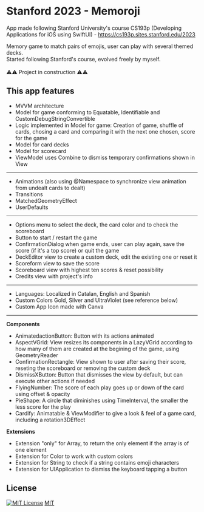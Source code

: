 # Stanford 2023 - Memoroji
App made following Stanford University's course CS193p (Developing Applications for iOS using SwiftUI) - https://cs193p.sites.stanford.edu/2023

Memory game to match pairs of emojis, user can play with several themed decks.
<br>
Started following Stanford's course, evolved freely by myself.
<br>
<br>
⚠️⚠️ Project in construction ⚠️⚠️

## This app features
- MVVM architecture
- Model for game conforming to Equatable, Identifiable and CustomDebugStringConvertible
- Logic implemented in Model for game: Creation of game, shuffle of cards, chosing a card and comparing it with the next one chosen, score for the game
- Model for card decks
- Model for scorecard
- ViewModel uses Combine to dismiss temporary confirmations shown in View
---
- Animations (also using @Namespace to synchronize view animation from undealt cards to dealt)
- Transitions
- MatchedGeometryEffect
- UserDefaults
---
- Options menu to select the deck, the card color and to check the scoreboard
- Button to start / restart the game
- ConfirmationDialog when game ends, user can play again, save the score (if it's a top score) or quit the game
- DeckEditor view to create a custom deck, edit the existing one or reset it
- Scoreform view to save the score
- Scoreboard view with highest ten scores & reset possibility
- Credits view with project's info
---
- Languages: Localized in Catalan, English and Spanish
- Custom Colors Gold, Silver and UltraViolet (see reference below)
- Custom App Icon made with Canva
---
**Components**
- AnimatedactionButton: Button with its actions animated
- AspectVGrid: View resizes its components in a LazyVGrid according to how many of them are created at the begining of the game, using GeometryReader
- ConfirmationRectangle: View shown to user after saving their score, reseting the scoreboard or removing the custom deck
- DismissXButton: Button that dismisses the view by default, but can execute other actions if needed
- FlyingNumber: The score of each play goes up or down of the card using offset & opacity
- PieShape: A circle that diminishes using TimeInterval, the smaller the less score for the play
- Cardify: Animatable & ViewModifier to give a look & feel of a game card, including a rotation3DEffect

 **Extensions**
- Extension "only" for Array, to return the only element if the array is of one element
- Extension for Color to work with custom colors
- Extension for String to check if a string contains emoji characters
- Extension for UIApplication to dismiss the keyboard tapping a button

## License

[![MIT License](https://img.shields.io/badge/License-MIT-green.svg)](https://choosealicense.com/licenses/mit/) [MIT](https://choosealicense.com/licenses/mit/) 
